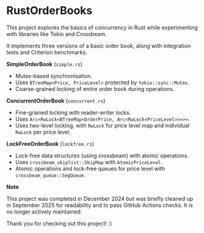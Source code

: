 # RustOrderBooks

This project explores the basics of concurrency in Rust while experimenting with libraries like Tokio and Crossbeam.

It implements three versions of a basic order book, along with integration tests and Criterion benchmarks.

**SimpleOrderBook** (`simple.rs`)

- Mutex-based synchronisation.
- Uses `BTreeMap<Price, PriceLevel>` protected by `tokio::sync::Mutex`.
- Coarse-grained locking of entire order book during operations.

**ConcurrentOrderBook** (`concurrent.rs`)

- Fine-grained locking with reader-writer locks.
- Uses `Arc<RwLock<BTreeMap<OrderPrice, Arc<RwLock<PriceLevel>>>>>`.
- Uses two-level locking, with `RwLock` for price level map and individual `RwLock` per price level.

**LockFreeOrderBook** (`lockfree.rs`)

- Lock-free data structures (using crossbeam) with atomic operations.
- Uses `crossbeam_skiplist::SkipMap` with `AtomicPriceLevel`.
- Atomic operations and lock-free queues for price level with `crossbeam_queue::SegQueue`.

**Note**

This project was completed in December 2024 but was briefly cleaned up in September 2025 for readability and to pass GitHub Actions checks. It is no longer actively maintained.

Thank you for checking out this project! :)

